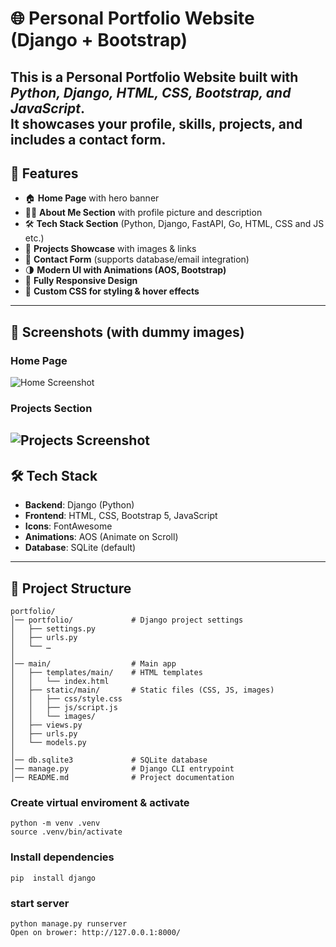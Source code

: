 # 🌐 Personal Portfolio Website (Django + Bootstrap)


This is a **Personal Portfolio Website** built with *Python, Django, HTML, CSS, Bootstrap, and JavaScript*.  
It showcases your profile, skills, projects, and includes a contact form.  
---
## 🚀 Features
- 🏠 **Home Page** with hero banner  
- 👨‍💻 **About Me Section** with profile picture and description  
- 🛠️ **Tech Stack Section** (Python, Django, FastAPI, Go, HTML, CSS and JS etc.)  
- 📂 **Projects Showcase** with images & links  
- 📩 **Contact Form** (supports database/email integration)  
- 🌗 **Modern UI with Animations (AOS, Bootstrap)**  
- 📱 **Fully Responsive Design**  
- 🎨 **Custom CSS for styling & hover effects**  
---
## 📸 Screenshots (with dummy images)
### Home Page
![Home Screenshot](https://picsum.photos/800/400?random=1)
### Projects Section
![Projects Screenshot](https://picsum.photos/800/400?random=2)
---
## 🛠️ Tech Stack
- **Backend**: Django (Python)  
- **Frontend**: HTML, CSS, Bootstrap 5, JavaScript  
- **Icons**: FontAwesome  
- **Animations**: AOS (Animate on Scroll)  
- **Database**: SQLite (default)  
---
## 📂 Project Structure
``` 
portfolio/
│── portfolio/             # Django project settings
│   ├── settings.py
│   ├── urls.py
│   └── …
│
│── main/                  # Main app
│   ├── templates/main/    # HTML templates
│   │   └── index.html
│   ├── static/main/       # Static files (CSS, JS, images)
│   │   ├── css/style.css
│   │   ├── js/script.js
│   │   └── images/
│   ├── views.py
│   ├── urls.py
│   └── models.py
│
│── db.sqlite3             # SQLite database
│── manage.py              # Django CLI entrypoint
│── README.md              # Project documentation

```
### Create virtual enviroment & activate
```
python -m venv .venv
source .venv/bin/activate

```
### Install dependencies
```
pip  install django
```

### start server
```
python manage.py runserver
Open on brower: http://127.0.0.1:8000/
```
